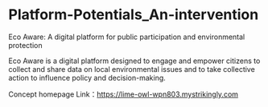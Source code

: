 # Platform-Potentials_An-intervention

Eco Aware: A digital platform for public participation and environmental protection

Eco Aware is a digital platform designed to engage and empower citizens to collect and share data on local environmental issues and to take collective action to influence policy and decision-making. 

Concept homepage Link：https://lime-owl-wpn803.mystrikingly.com

